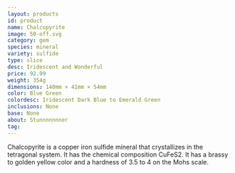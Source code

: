```yaml
---
layout: products
id: product
name: Chalcopyrite
image: 50-off.svg
category: gem
species: mineral
variety: sulfide
type: slice
desc: Iridescent and Wonderful
price: 92.99
weight: 354g
dimensions: 140mm × 41mm × 54mm
color: Blue Green
colordesc: Iridescent Dark Blue to Emerald Green
inclusions: None
base: None
about: Stunnnnnnner
tag: 
---
```


Chalcopyrite is a copper iron sulfide mineral that crystallizes in the tetragonal system. It has the chemical composition CuFeS2. It has a brassy to golden yellow color and a hardness of 3.5 to 4 on the Mohs scale.